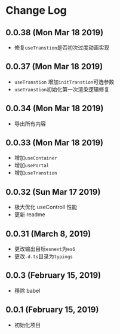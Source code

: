 # Change Log

## 0.0.38 (Mon Mar 18 2019)

-   修复`useTranstion`是否初次过度动画实现

## 0.0.37 (Mon Mar 18 2019)

-   `useTranstion` 增加`initTranstion`可选参数
-   `useTranstion`初始化第一次渲染逻辑修复

## 0.0.34 (Mon Mar 18 2019)

-   导出所有内容

## 0.0.33 (Mon Mar 18 2019)

-   增加`useContainer`
-   增加`usePortal`
-   增加`useTranstion`

## 0.0.32 (Sun Mar 17 2019)

-   极大优化 useControll 性能
-   更新 readme

## 0.0.31 (March 8, 2019)

-   更改输出目标`esnext`为`es6`
-   更改`.d.ts`目录为`typings`

## 0.0.3 (February 15, 2019)

-   移除 babel

## 0.0.1 (February 15, 2019)

-   初始化项目
